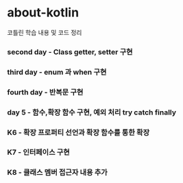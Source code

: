 # about-kotlin
코틀린 학습 내용 및 코드 정리

### second day - Class getter, setter 구현
### third day - enum 과 when 구현
### fourth day - 반복문 구현
### day 5 - 함수,확장 함수 구현, 예외 처리 try catch finally
### K6 - 확장 프로퍼티 선언과 확장 함수를 통한 확장
### K7 - 인터페이스 구현
### K8 - 클래스 멤버 접근자 내용 추가
